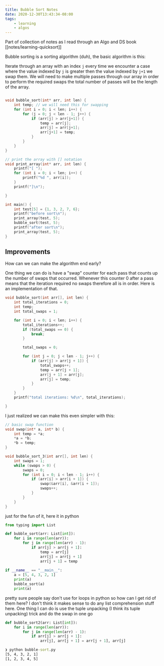```yaml
---
title: Bubble Sort Notes
date: 2020-12-30T13:43:34-08:00
tags:
    - learning
    - algos
---
```


Part of collection of notes as I read through an Algo and DS book [[notes/learning-quicksort]]

Bubble sorting is a sorting algorithm (duh), the basic algorithm is this:

Iterate through an array with an index `j` every time we encounter a case where the value indexed by `j` is greater then the value indexed by `j+1` we swap them. We will need to make multiple passes through our array in order to perform the required swaps the total number of passes will be the length of the array.

```c

void bubble_sort(int* arr, int len) {
	int temp; // we will need this for swapping
	for (int i = 0; i < len; i++) {
		for (j = 0; j < len - 1; j++) {
			if (arr[j] > arr[j+1]) {
				temp = arr[j];
				arr[j] = arr[j+1];
				arr[j+1] = temp;
			}
		}
	}
}

// print the array with [] notation
void print_array(int* arr, int len) {
	printf("[ ");
	for (int i = 0; i < len; i++) {
		printf("%d ", arr[i]);
	}
	printf("]\n");

}

int main() {
	int test[5] = {1, 3, 2, 7, 6};
	printf("before sort\n");
	print_array(test, 5);
	bubble_sort(test, 5);
	printf("after sort\n");
	print_array(test, 5);
}

```

## Improvements

How can we can make the algorithm end early?

One thing we can do is have a "swap" counter for each pass that counts up the number of swaps that occurred. Whenever this counter 0 after a pass means that the iteration required no swaps therefore all is in order. Here is an implementation of that.

```c
void bubble_sort(int arr[], int len) {
    int total_iterations = 0;
    int temp;
    int total_swaps = 1;

    for (int i = 0; i < len; i++) {
        total_iterations++;
        if (total_swaps == 0) {
            break;
        }

        total_swaps = 0;

        for (int j = 0; j < len - 1; j++) {
            if (arr[j] > arr[j + 1]) {
                total_swaps++;
                temp = arr[j + 1];
                arr[j + 1] = arr[j];
                arr[j] = temp;
            }
        }
    }
    printf("total iterations: %d\n", total_iterations);

}
```

I just realized we can make this even simpler with this: 

```c
// basic swap function 
void swap(int* a, int* b) {
    int temp = *a;
    *a = *b;
    *b = temp;
}

void bubble_sort_3(int arr[], int len) {
    int swaps = 1;
    while (swaps > 0) {
        swaps = 0;
        for (int i = 0; i < len - 1; i++) {
            if (arr[i] > arr[i + 1]) {
                swap(&arr[i], &arr[i + 1]);
                swaps++;
            }
        }
    }
}
```

just for the fun of it, here it in python

```python
from typing import List

def bubble_sort(arr: List[int]):
    for i in range(len(arr)):
        for j in range(len(arr) - 1):
            if arr[j] > arr[j + 1]:
                temp = arr[j]
                arr[j] = arr[j + 1]
                arr[j + 1] = temp
  
if __name__ == "__main__":
    a = [5, 4, 3, 2, 1]
    print(a)
    bubble_sort(a)
    print(a)
```

pretty sure people say don't use for loops in python so how can I get rid of them here? I don't think it makes sense to do any list comprehension stuff here. One thing I can do is use the tuple unpacking (I think its tuple unpacking) trick and do the swap in one go

```python
def bubble_sort2(arr: List[int]):
    for i in range(len(arr)):
        for j in range(len(arr) - 1):
            if arr[j] > arr[j + 1]:
                arr[j], arr[j + 1] = arr[j + 1], arr[j]
```


```cmd
❯ python bubble-sort.py
[5, 4, 3, 2, 1]
[1, 2, 3, 4, 5]
```